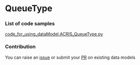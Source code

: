 # QueueType

### List of code samples 

<!-- 50-List of code -->

<!-- [code entry](link) -->
[code_for_using_dataModel.ACRIS_QueueType.py](https://github.com/smart-data-models/dataModel.ACRIS/blob/master/QueueType/code/code_for_using_dataModel.ACRIS_QueueType.py)


<!-- /50-List of code -->

### Contribution
You can raise an [issue](https://github.com/smart-data-models/dataModel.ACRIS/issues) or submit your [PR](https://github.com/smart-data-models/dataModel.ACRIS/pulls) on existing data models
